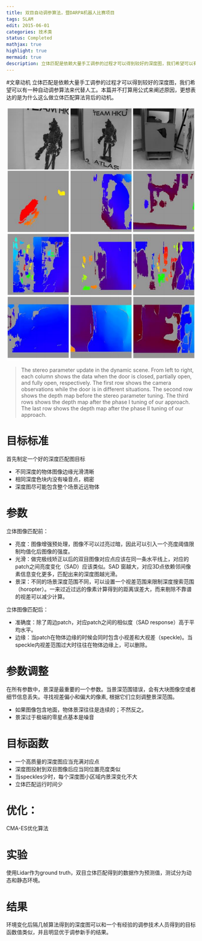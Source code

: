 ```yaml
---
title: 双目自动调参算法，暨DARPA机器人比赛项目
tags: SLAM
edit: 2015-06-01
categories: 技术类
status: Completed
mathjax: true
highlight: true
mermaid: true
description: 立体匹配是依赖大量手工调参的过程才可以得到较好的深度图，我们希望可以有一种自动调参算法来代替人工。
---
```


#文章动机
立体匹配是依赖大量手工调参的过程才可以得到较好的深度图，我们希望可以有一种自动调参算法来代替人工。本篇并不打算用公式来阐述原因，更想表达的是为什么这么做立体匹配算法背后的动机。

![caption](https://github.com/Hummmm/Hummmm.github.io/blob/master/_posts/2015-06-01-Depth-Tuning/depth.png?raw=true)
> The stereo parameter update in the dynamic scene. From left to right, each column shows the data when the door is closed, partially open, and fully open, respectively. The first row shows the camera observations while the door is in different situations. The second row shows the depth map before the stereo parameter tuning. The third rows shows the depth map after the phase I tuning of our approach. The last row shows the depth map after the phase II tuning of our approach.

# 目标标准
首先制定一个好的深度匹配图目标
- 不同深度的物体图像边缘光滑清晰
- 相同深度色块内没有噪音点，稠密
- 深度图尽可能包含整个场景近远物体

# 参数 
立体图像匹配前：
- 亮度：图像增强预处理，图像不可以过亮过暗，因此可以引入一个亮度阈值限制均值化后图像的强度。
- 光滑：做完极线矫正以后的双目图像对应点应该在同一条水平线上，对应的patch之间亮度变化（SAD）应该类似。SAD 窗越大，对应3D点依赖邻间像素信息变化更多，匹配出来的深度图越光滑。
- 景深：不同的场景深度范围不同，可以设置一个视差范围来限制深度搜索范围（horopter）。一来过近过远的像素计算得到的距离误差大，而来剔除不靠谱的视差可以减少计算。

立体图像匹配后：
- 准确度：除了周边patch，对应patch之间的相似度（SAD response）高于平均水平。
- 边缘：当patch在物体边缘的时候会同时包含小视差和大视差（speckle)。当speckle内视差范围过大时往往在物体边缘上，可以删除。


# 参数调整
在所有参数中，景深是最重要的一个参数。当景深范围错误，会有大块图像空或者细节信息丢失。寻找视差偏小和偏大的像素, 根据它们立刻调整景深范围。
- 如果图像包含地面，物体景深往往是连续的；不然反之。
- 景深过于极端的零星点基本是噪音

# 目标函数
- 一个高质量的深度图应当充满对应点
- 深度图投射到双目图像后应当同位置亮度类似
- 当speckles少时，每个深度图小区域内景深变化不大
- 立体匹配运行时间少

# 优化：
CMA-ES优化算法

# 实验
使用Lidar作为ground truth，双目立体匹配得到的数据作为预测值，测试分为动态和静态环境。

# 结果

环境变化后隔几帧算法得到的深度图可以和一个有经验的调参技术人员得到的目标函数值类似，并且明显优于调参新手的结果。























